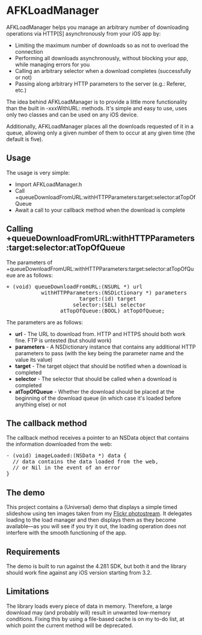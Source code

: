 AFKLoadManager
==============

AFKLoadManager helps you manage an arbitrary number of downloading operations via HTTP[S] asynchronously from your iOS app by:

* Limiting the maximum number of downloads so as not to overload the connection
* Performing all downloads asynchronously, without blocking your app, while managing errors for you
* Calling an arbitrary selector when a download completes (successfully or not)
* Passing along arbitrary HTTP parameters to the server (e.g.: Referer, etc.)

The idea behind AFKLoadManager is to provide a little more functionality than the built in -xxxWithURL: methods. It's simple and easy to use, uses only two classes and can be used on any iOS device.

Additionally, AFKLoadManager places all the downloads requested of it in a queue, allowing only a given number of them to occur at any given time (the default is five).

Usage
-----

The usage is very simple:

* Import AFKLoadManager.h
* Call +queueDownloadFromURL:withHTTPParameters:target:selector:atTopOfQueue
* Await a call to your callback method when the download is complete

Calling +queueDownloadFromURL:withHTTPParameters:target:selector:atTopOfQueue
-----------------------------------------------------------------------------

The parameters of +queueDownloadFromURL:withHTTPParameters:target:selector:atTopOfQueue are as follows:

<pre>
+ (void) queueDownloadFromURL:(NSURL *) url 
           withHTTPParameters:(NSDictionary *) parameters 
                       target:(id) target 
                     selector:(SEL) selector 
                 atTopOfQueue:(BOOL) atTopOfQueue;
</pre>

The parameters are as follows:

* **url** - The URL to download from. HTTP and HTTPS should both work fine. FTP is untested (but should work)
* **parameters** - A NSDictionary instance that contains any additional HTTP parameters to pass (with the key being the parameter name and the value its value)
* **target** - The target object that should be notified when a download is completed
* **selector** - The selector that should be called when a download is completed
* **atTopOfQueue** - Whether the download should be placed at the beginning of the download queue (in which case it's loaded before anything else) or not

The callback method
-------------------

The callback method receives a pointer to an NSData object that contains the information downloaded from the web:

<pre>
- (void) imageLoaded:(NSData *) data {
  // data contains the data loaded from the web,
  // or Nil in the event of an error
}
</pre>

The demo
--------

This project contains a (Universal) demo that displays a simple timed slideshow using ten images taken from my [Flickr photostream](http://www.flickr.com/photos/mtabini/). It delegates loading to the load manager and then displays them as they become available—as you will see if you try it out, the loading operation does not interfere with the smooth functioning of the app.

Requirements
------------

The demo is built to run against the 4.2ß1 SDK, but both it and the library should work fine against any iOS version starting from 3.2.

Limitations
-----------

The library loads every piece of data in memory. Therefore, a large download may (and probably will) result in unwanted low-memory conditions. Fixing this by using a file-based cache is on my to-do list, at which point the current method will be deprecated.